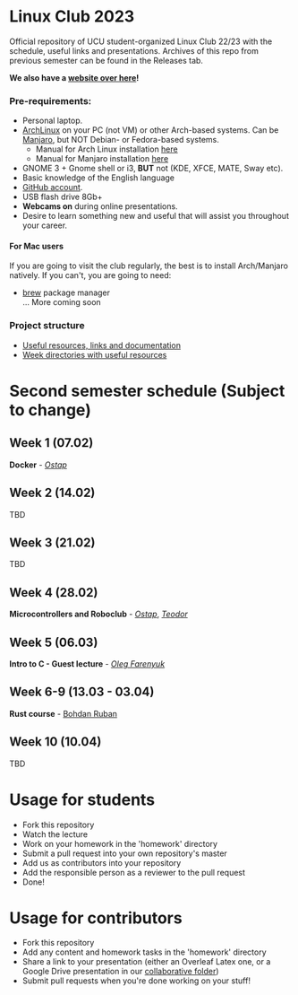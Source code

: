 # Linux Club 2023

Official repository of UCU student-organized Linux Club 22/23 with the schedule, useful links and presentations. Archives of this repo from previous semester can be found in the Releases tab.

**We also have a [website over here](https://ucu-computer-science.github.io/UCU_Linux_Club/)!**

### Pre-requirements:
- Personal laptop.
- [ArchLinux](https://archlinux.org/download/) on your PC (not VM) or other Arch-based systems.
  Can be [Manjaro](https://manjaro.org/download/), but NOT Debian- or Fedora-based systems.
    - Manual for Arch Linux installation [here](https://ucu-computer-science.github.io/UCU_Linux_Club/articles/arch-manual/)
    - Manual for Manjaro installation [here](https://ucu-computer-science.github.io/UCU_Linux_Club/articles/manjaro-manual/)
- GNOME 3 + Gnome shell or i3, **BUT** not (KDE, XFCE, MATE, Sway etc).
- Basic knowledge of the English language
- [GitHub account](https://github.com/).
- USB flash drive 8Gb+
- **Webcams on** during online presentations.
- Desire to learn something new and useful that will assist you throughout your career.

#### For Mac users
If you are going to visit the club regularly, the best is to install Arch/Manjaro natively. If you can't, you are going to need:

- [brew](https://brew.sh) package manager</br>
  ... More coming soon

### Project structure

* [Useful resources, links and documentation](https://ucu-computer-science.github.io/UCU_Linux_Club/articles/)
* [Week directories with useful resources](./homework/)

# Second semester schedule (Subject to change)

## Week 1 (07.02)
**Docker** - [*Ostap*](https://github.com/redn1nja)

## Week 2 (14.02)
TBD

## Week 3 (21.02)
TBD

## Week 4 (28.02)
**Microcontrollers and Roboclub** - [*Ostap*](https://github.com/redn1nja), [*Teodor*](https://github.com/ch1pkav)

## Week 5 (06.03)
**Intro to C - Guest lecture** - [*Oleg Farenyuk*](https://apps.ucu.edu.ua/teachers/oleg-farenyuk/)

## Week 6-9 (13.03 - 03.04)
**Rust course** - [Bohdan Ruban](https://github.com/iamthewalrus)

## Week 10 (10.04)
TBD

# Usage for students

* Fork this repository
* Watch the lecture
* Work on your homework in the 'homework' directory
* Submit a pull request into your own repository's master
* Add us as contributors into your repository
* Add the responsible person as a reviewer to the pull request
* Done!

# Usage for contributors

* Fork this repository
* Add any content and homework tasks in the 'homework' directory
* Share a link to your presentation (either an Overleaf Latex one,
or a Google Drive presentation in our [collaborative folder](https://drive.google.com/drive/u/1/folders/1sIDCjVzGFoQjZx35y-x2HWAjBaNIDXvk))
* Submit pull requests when you're done working on your stuff!
